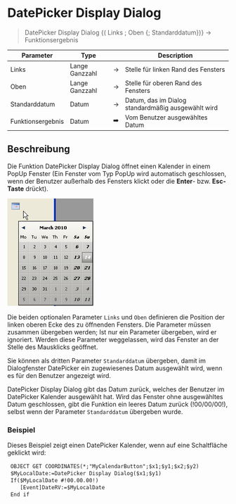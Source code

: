 # DatePicker Display Dialog

> DatePicker Display Dialog {( Links ; Oben {; Standarddatum})} -> Funktionsergebnis

| Parameter | Type |     | Description |
| --- | --- | --- | --- |
| Links | Lange Ganzzahl | → | Stelle für linken Rand des Fensters |
| Oben | Lange Ganzzahl | → | Stelle für oberen Rand des Fensters |
| Standarddatum | Datum | → | Datum, das im Dialog standardmäßig ausgewählt wird |
| Funktionsergebnis | Datum | ➡️ | Vom Benutzer ausgewähltes Datum |

## Beschreibung

Die Funktion DatePicker Display Dialog öffnet einen Kalender in einem PopUp Fenster (Ein Fenster vom Typ PopUp wird automatisch geschlossen, wenn der Benutzer außerhalb des Fensters klickt oder die **Enter**- bzw. **Esc-Taste** drückt).

![](../images/pict307838.en.png)

Die beiden optionalen Parameter `Links` und `Oben` definieren die Position der linken oberen Ecke des zu öffnenden Fensters. Die Parameter müssen zusammen übergeben werden; Ist nur ein Parameter übergeben, wird er ignoriert. Werden diese Parameter weggelassen, wird das Fenster an der Stelle des Mausklicks geöffnet.

Sie können als dritten Parameter `Standarddatum` übergeben, damit im Dialogfenster DatePicker ein zugewiesenes Datum ausgewählt wird, wenn es für den Benutzer angezeigt wird.

DatePicker Display Dialog gibt das Datum zurück, welches der Benutzer im DatePicker Kalender ausgewählt hat. Wird das Fenster ohne ausgewähltes Datum geschlossen, gibt die Funktion ein leeres Datum zurück (!00/00/00!), selbst wenn der Parameter `Standarddatum` übergeben wurde.

### Beispiel  

Dieses Beispiel zeigt einen DatePicker Kalender, wenn auf eine Schaltfläche geklickt wird:

```4d
 OBJECT GET COORDINATES(*;"MyCalendarButton";$x1;$y1;$x2;$y2)  
 $MyLocalDate:=DatePicker Display Dialog($x1;$y1)  
 If($MyLocalDate #!00.00.00!)  
    [Event]DateRV:=$MyLocalDate  
 End if
```
